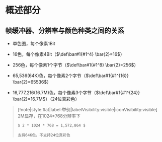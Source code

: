 #  概述部分
## 帧缓冲器、分辨率与颜色种类之间的关系
- 单色图，每个像素1Bit

- 16色，每个像素4Bit（$\def\bar#1{#1^4} \bar{2}=16$）

- 256色，每个像素1个字节（$\def\bar#1{#1^8} \bar{2}=256$）

- 65,536(64K)色，每个像素2个字节（$\def\bar#1{#1^{16}} \bar{2}=65536$）

- 16,777,216(16.7M)色，每个像素3个字节（$\def\bar#1{#1^{24}} \bar{2}=16.7M$）（24位真彩色）

> [!note|style:flat|label:举例|labelVisibility:visible|iconVisibility:visible]
>     2M显存，在1024*768分辨率下
> 
>     $ 2 * 1024 * 768 =‭ 1,572,864‬ $
> 
>     支持64K色，不支持24位真彩色


